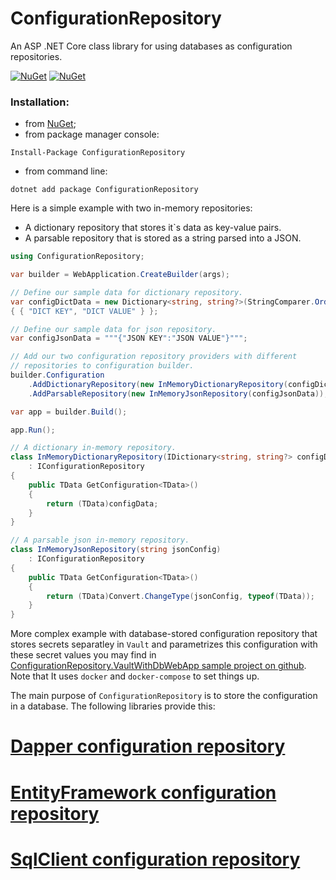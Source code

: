 # ConfigurationRepository
An ASP .NET Core class library for using databases as configuration repositories.

[![NuGet](https://img.shields.io/nuget/dt/ConfigurationRepository.svg)](https://www.nuget.org/packages/ConfigurationRepository)
[![NuGet](https://img.shields.io/nuget/vpre/ConfigurationRepository.svg)](https://www.nuget.org/packages/ConfigurationRepository)

### Installation:

+ from [NuGet](https://www.nuget.org/packages/ConfigurationRepository);
+ from package manager console:
```
Install-Package ConfigurationRepository
```    
+ from command line:
```
dotnet add package ConfigurationRepository
```
Here is a simple example with two in-memory repositories:
- A dictionary repository that stores it`s data as key-value pairs.
- A parsable repository that is stored as a string parsed into a JSON.

```csharp
using ConfigurationRepository;

var builder = WebApplication.CreateBuilder(args);

// Define our sample data for dictionary repository.
var configDictData = new Dictionary<string, string?>(StringComparer.OrdinalIgnoreCase)
{ { "DICT KEY", "DICT VALUE" } };

// Define our sample data for json repository.
var configJsonData = """{"JSON KEY":"JSON VALUE"}""";

// Add our two configuration repository providers with different
// repositories to configuration builder.
builder.Configuration
    .AddDictionaryRepository(new InMemoryDictionaryRepository(configDictData))
    .AddParsableRepository(new InMemoryJsonRepository(configJsonData));

var app = builder.Build();

app.Run();

// A dictionary in-memory repository.
class InMemoryDictionaryRepository(IDictionary<string, string?> configData)
    : IConfigurationRepository
{
    public TData GetConfiguration<TData>()
    {
        return (TData)configData;
    }
}

// A parsable json in-memory repository.
class InMemoryJsonRepository(string jsonConfig)
    : IConfigurationRepository
{
    public TData GetConfiguration<TData>()
    {
        return (TData)Convert.ChangeType(jsonConfig, typeof(TData));
    }
}
```
More complex example with database-stored configuration repository that stores secrets separatley in `Vault` and parametrizes this configuration with these secret values you may find in [ConfigurationRepository.VaultWithDbWebApp sample project on github](../../samples/ConfigurationRepository.VaultWithDbWebApp).
Note that It uses `docker` and `docker-compose` to set things up.

The main purpose of `ConfigurationRepository` is to store the configuration in a database. The following libraries provide this:
# [Dapper configuration repository](/src/ConfigurationRepository.Dapper/README.md)

# [EntityFramework configuration repository](/src/ConfigurationRepository.EntityFramework/README.md)

# [SqlClient configuration repository](/src/ConfigurationRepository.SqlClient/README.md)
